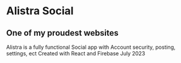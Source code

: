 # Alistra Social

## One of my proudest websites

Alistra is a fully functional Social app with Account security, posting, settings, ect
Created with React and Firebase July 2023

